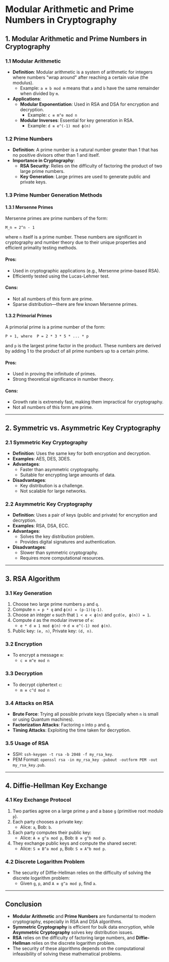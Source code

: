 # Modular Arithmetic and Prime Numbers in Cryptography

## 1. **Modular Arithmetic and Prime Numbers in Cryptography**

### 1.1 Modular Arithmetic
- **Definition**: Modular arithmetic is a system of arithmetic for integers where numbers "wrap around" after reaching a certain value (the modulus).
    - Example: `a ≡ b mod m` means that `a` and `b` have the same remainder when divided by `m`.
- **Applications**:
    - **Modular Exponentiation**: Used in RSA and DSA for encryption and decryption.
        - Example: `c ≡ m^e mod n`
    - **Modular Inverses**: Essential for key generation in RSA.
        - Example: `d ≡ e^(-1) mod ϕ(n)`

### 1.2 Prime Numbers
- **Definition**: A prime number is a natural number greater than 1 that has no positive divisors other than 1 and itself.
- **Importance in Cryptography**:
    - **RSA Security**: Relies on the difficulty of factoring the product of two large prime numbers.
    - **Key Generation**: Large primes are used to generate public and private keys.

### 1.3 Prime Number Generation Methods

#### 1.3.1 Mersenne Primes
Mersenne primes are prime numbers of the form:
```
M_n = 2^n - 1
```
where `n` itself is a prime number. These numbers are significant in cryptography and number theory due to their unique properties and efficient primality testing methods.

#### Pros:
- Used in cryptographic applications (e.g., Mersenne prime-based RSA).
- Efficiently tested using the Lucas-Lehmer test.

#### Cons:
- Not all numbers of this form are prime.
- Sparse distribution—there are few known Mersenne primes.

#### 1.3.2 Primorial Primes
A primorial prime is a prime number of the form:  
```
P + 1, where  P = 2 * 3 * 5 * ... * p
```
and `p` is the largest prime factor in the product. These numbers are derived by adding 1 to the product of all prime numbers up to a certain prime.

####  Pros:
- Used in proving the infinitude of primes.
- Strong theoretical significance in number theory.

#### Cons:
- Growth rate is extremely fast, making them impractical for cryptography.
- Not all numbers of this form are prime.


---

## 2. **Symmetric vs. Asymmetric Key Cryptography**

### 2.1 Symmetric Key Cryptography
- **Definition**: Uses the same key for both encryption and decryption.
- **Examples**: AES, DES, 3DES.
- **Advantages**:
    - Faster than asymmetric cryptography.
    - Suitable for encrypting large amounts of data.
- **Disadvantages**:
    - Key distribution is a challenge.
    - Not scalable for large networks.

### 2.2 Asymmetric Key Cryptography
- **Definition**: Uses a pair of keys (public and private) for encryption and decryption.
- **Examples**: RSA, DSA, ECC.
- **Advantages**:
    - Solves the key distribution problem.
    - Provides digital signatures and authentication.
- **Disadvantages**:
    - Slower than symmetric cryptography.
    - Requires more computational resources.

---

## 3. **RSA Algorithm**

### 3.1 Key Generation
1. Choose two large prime numbers `p` and `q`.
2. Compute `n = p * q` and `ϕ(n) = (p-1)(q-1)`.
3. Choose an integer `e` such that `1 < e < ϕ(n)` and `gcd(e, ϕ(n)) = 1`.
4. Compute `d` as the modular inverse of `e`:
   - `e * d ≡ 1 mod ϕ(n)` -> `d ≡ e^(-1) mod ϕ(n)`.
5. Public key: `(e, n)`, Private key: `(d, n)`.

### 3.2 Encryption
- To encrypt a message `m`:
    - `c ≡ m^e mod n`

### 3.3 Decryption
- To decrypt ciphertext `c`:
    - `m ≡ c^d mod n`

### 3.4 Attacks on RSA
- **Brute Force**: Trying all possible private keys (Specially when `n` is small or using Quantum machines).
- **Factorization Attacks**: Factoring `n` into `p` and `q`.
- **Timing Attacks**: Exploiting the time taken for decryption.

### 3.5 Usage of RSA

- SSH: `ssh-keygen -t rsa -b 2048 -f my_rsa_key`.
- PEM Format: `openssl rsa -in my_rsa_key -pubout -outform PEM -out my_rsa_key.pub`.

---

## 4. **Diffie-Hellman Key Exchange**

### 4.1 Key Exchange Protocol
1. Two parties agree on a large prime `p` and a base `g` (primitive root modulo `p`).
2. Each party chooses a private key:
    - Alice: `a`, Bob: `b`.
3. Each party computes their public key:
    - Alice: `A ≡ g^a mod p`, Bob: `B ≡ g^b mod p`.
4. They exchange public keys and compute the shared secret:
    - Alice: `S ≡ B^a mod p`, Bob: `S ≡ A^b mod p`.

### 4.2 Discrete Logarithm Problem
- The security of Diffie-Hellman relies on the difficulty of solving the discrete logarithm problem:
    - Given `g`, `p`, and `A ≡ g^a mod p`, find `a`.

---

## **Conclusion**

- **Modular Arithmetic** and **Prime Numbers** are fundamental to modern cryptography, especially in RSA and DSA algorithms.
- **Symmetric Cryptography** is efficient for bulk data encryption, while **Asymmetric Cryptography** solves key distribution issues.
- **RSA** relies on the difficulty of factoring large numbers, and **Diffie-Hellman** relies on the discrete logarithm problem.
- The security of these algorithms depends on the computational infeasibility of solving these mathematical problems.